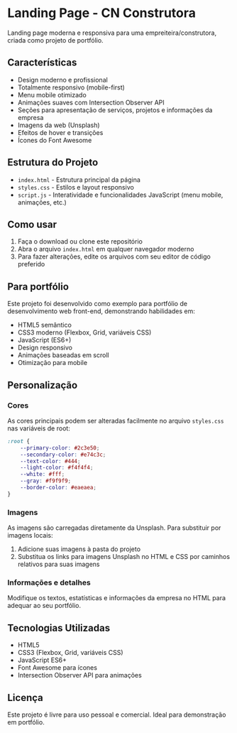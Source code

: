 # Landing Page - CN Construtora

Landing page moderna e responsiva para uma empreiteira/construtora, criada como projeto de portfólio.

## Características

- Design moderno e profissional
- Totalmente responsivo (mobile-first)
- Menu mobile otimizado
- Animações suaves com Intersection Observer API
- Seções para apresentação de serviços, projetos e informações da empresa
- Imagens da web (Unsplash)
- Efeitos de hover e transições
- Ícones do Font Awesome

## Estrutura do Projeto

- `index.html` - Estrutura principal da página
- `styles.css` - Estilos e layout responsivo
- `script.js` - Interatividade e funcionalidades JavaScript (menu mobile, animações, etc.)

## Como usar

1. Faça o download ou clone este repositório
2. Abra o arquivo `index.html` em qualquer navegador moderno
3. Para fazer alterações, edite os arquivos com seu editor de código preferido

## Para portfólio

Este projeto foi desenvolvido como exemplo para portfólio de desenvolvimento web front-end, demonstrando habilidades em:

- HTML5 semântico
- CSS3 moderno (Flexbox, Grid, variáveis CSS)
- JavaScript (ES6+)
- Design responsivo
- Animações baseadas em scroll
- Otimização para mobile

## Personalização

### Cores

As cores principais podem ser alteradas facilmente no arquivo `styles.css` nas variáveis de root:

```css
:root {
    --primary-color: #2c3e50;
    --secondary-color: #e74c3c;
    --text-color: #444;
    --light-color: #f4f4f4;
    --white: #fff;
    --gray: #f9f9f9;
    --border-color: #eaeaea;
}
```

### Imagens

As imagens são carregadas diretamente da Unsplash. Para substituir por imagens locais:

1. Adicione suas imagens à pasta do projeto
2. Substitua os links para imagens Unsplash no HTML e CSS por caminhos relativos para suas imagens

### Informações e detalhes

Modifique os textos, estatísticas e informações da empresa no HTML para adequar ao seu portfólio.

## Tecnologias Utilizadas

- HTML5
- CSS3 (Flexbox, Grid, variáveis CSS)
- JavaScript ES6+
- Font Awesome para ícones
- Intersection Observer API para animações

## Licença

Este projeto é livre para uso pessoal e comercial. Ideal para demonstração em portfólio. 